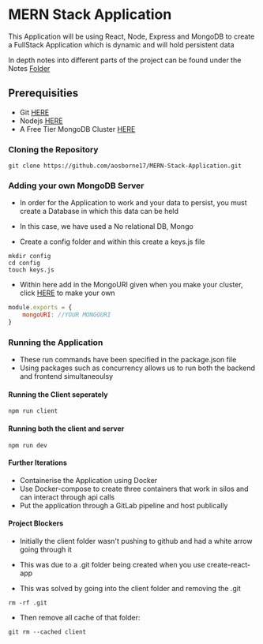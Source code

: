 # MERN Stack Application

This Application will be using React, Node, Express and MongoDB to create a FullStack Application which is dynamic and will hold persistent data

In depth notes into different parts of the project can be found under the Notes [Folder](notes)

## Prerequisities

- Git [HERE](https://git-scm.com/downloads)
- Nodejs [HERE](https://nodejs.org/en/download/)
- A Free Tier MongoDB Cluster [HERE](https://mlab.com/)



### Cloning the Repository

```
git clone https://github.com/aosborne17/MERN-Stack-Application.git
```


### Adding your own MongoDB Server

- In order for the Application to work and your data to persist, you must create a Database in which this data can be held
- In this case, we have used a No relational DB, Mongo

- Create a config folder and within this create a keys.js file

```
mkdir config
cd config
touch keys.js
```
- Within here add in the MongoURI given when you make your cluster, click [HERE](https://mlab.com/) to make your own

```javascript
module.exports = {
    mongoURI: //YOUR MONGOURI
}
```

### Running the Application

- These run commands have been specified in the package.json file
- Using packages such as concurrency allows us to run both the backend and frontend simultaneoulsy

#### Running the Client seperately
```
npm run client
```

#### Running both the client and server
```
npm run dev
```

#### Further Iterations

- Containerise the Application using Docker
- Use Docker-compose to create three containers that work in silos and can interact through api calls
- Put the application through a GitLab pipeline and host publically


#### Project Blockers

- Initially the client folder wasn't pushing to github and had a white arrow going through it
- This was due to a .git folder being created when you use create-react-app

- This was solved by going into the client folder and removing the .git

```
rm -rf .git
```
- Then remove all cache of that folder:
```
git rm --cached client
```